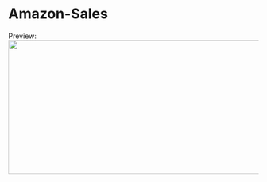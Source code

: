 # Amazon-Sales

Preview: 
<br>
<img src="https://github.com/user-attachments/assets/f5c1276e-6dd6-4acc-a990-fc12e03daa85" width = "600" height = "270" />
